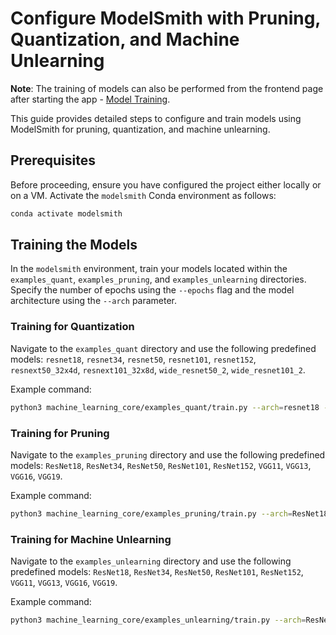 # Configure ModelSmith with Pruning, Quantization, and Machine Unlearning

**Note**: The training of models can also be performed from the frontend page after starting the app - [Model Training](http://localhost:4200/model-training).

This guide provides detailed steps to configure and train models using ModelSmith for pruning, quantization, and machine unlearning.

## Prerequisites

Before proceeding, ensure you have configured the project either locally or on a VM. Activate the `modelsmith` Conda environment as follows:

```bash
conda activate modelsmith
```

## Training the Models

In the `modelsmith` environment, train your models located within the `examples_quant`, `examples_pruning`, and `examples_unlearning` directories. Specify the number of epochs using the `--epochs` flag and the model architecture using the `--arch` parameter.

### Training for Quantization

Navigate to the `examples_quant` directory and use the following predefined models: `resnet18`, `resnet34`, `resnet50`, `resnet101`, `resnet152`, `resnext50_32x4d`, `resnext101_32x8d`, `wide_resnet50_2`, `wide_resnet101_2`.

Example command:

```bash
python3 machine_learning_core/examples_quant/train.py --arch=resnet18 --epochs=100
```

### Training for Pruning

Navigate to the `examples_pruning` directory and use the following predefined models: `ResNet18`, `ResNet34`, `ResNet50`, `ResNet101`, `ResNet152`, `VGG11`, `VGG13`, `VGG16`, `VGG19`.

Example command:

```bash
python3 machine_learning_core/examples_pruning/train.py --arch=ResNet18 --epochs=100
```

### Training for Machine Unlearning

Navigate to the `examples_unlearning` directory and use the following predefined models: `ResNet18`, `ResNet34`, `ResNet50`, `ResNet101`, `ResNet152`, `VGG11`, `VGG13`, `VGG16`, `VGG19`.

Example command:

```bash
python3 machine_learning_core/examples_unlearning/train.py --arch=ResNet18 --epochs=100
```
